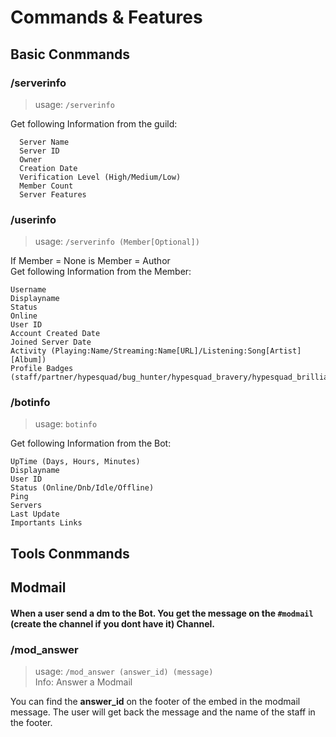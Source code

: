 # Commands & Features

## Basic Conmmands

### /serverinfo

> usage: `/serverinfo` 

Get following Information from the guild:
```
  Server Name
  Server ID
  Owner
  Creation Date
  Verification Level (High/Medium/Low)
  Member Count
  Server Features
  ```

### /userinfo

> usage: `/serverinfo (Member[Optional])` 

If Member = None is Member = Author  
Get following Information from the Member:
```
Username
Displayname
Status
Online
User ID
Account Created Date
Joined Server Date
Activity (Playing:Name/Streaming:Name[URL]/Listening:Song[Artist][Album])
Profile Badges (staff/partner/hypesquad/bug_hunter/hypesquad_bravery/hypesquad_brilliance/hypesquad_balance/early_supporter/system/bug_hunter_level_2/verified_bot/verified_bot_developer/early_verified_bot_developer/moderator_programs_alumni/discord_certified_moderator/http_interactions_bot/spammer/active_developer/bot)
  ```

### /botinfo

> usage: `botinfo` 

Get following Information from the Bot:
```
UpTime (Days, Hours, Minutes)
Displayname
User ID
Status (Online/Dnb/Idle/Offline)
Ping
Servers
Last Update
Importants Links
  ```

## Tools Conmmands

## Modmail

#### When a user send a dm to the Bot. You get the message on the `#modmail` (create the channel if you dont have it) Channel.

### /mod_answer

> usage: `/mod_answer (answer_id) (message)` \
>  Info: Answer a Modmail

You can find the **answer_id** on the footer of the embed in the modmail message. The user will get back the message and the name of the staff in the footer.